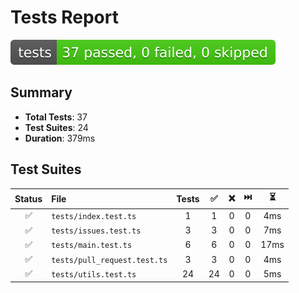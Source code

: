 # Tests Report

![Tests badge](assets/tests-badge.svg)

## Summary

- **Total Tests**: 37
- **Test Suites**: 24
- **Duration**: 379ms

## Test Suites

| Status | File                         | Tests |  ✅  |  ❌  |  ⏭️ |   ⏳  |
| :----: | :--------------------------- | :---: | :-: | :-: | :-: | :--: |
|    ✅   | `tests/index.test.ts`        |   1   |  1  |  0  |  0  |  4ms |
|    ✅   | `tests/issues.test.ts`       |   3   |  3  |  0  |  0  |  7ms |
|    ✅   | `tests/main.test.ts`         |   6   |  6  |  0  |  0  | 17ms |
|    ✅   | `tests/pull_request.test.ts` |   3   |  3  |  0  |  0  |  4ms |
|    ✅   | `tests/utils.test.ts`        |   24  |  24 |  0  |  0  |  5ms |
